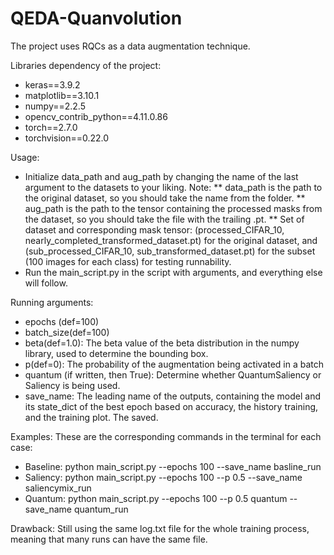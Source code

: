 # QEDA-Quanvolution
The project uses RQCs as a data augmentation technique.

Libraries dependency of the project:

* keras==3.9.2
* matplotlib==3.10.1
* numpy==2.2.5
* opencv_contrib_python==4.11.0.86
* torch==2.7.0
* torchvision==0.22.0

Usage: 
*	Initialize data_path and aug_path by changing the name of the last argument to the datasets to your liking. Note:
**	data_path is the path to the original dataset, so you should take the name from the folder.
**	aug_path is the path to the tensor containing the processed masks from the dataset, so you should take the file with the trailing .pt.
**	Set of dataset and corresponding mask tensor: (processed_CIFAR_10, nearly_completed_transformed_dataset.pt) for the original dataset, and (sub_processed_CIFAR_10, sub_transformed_dataset.pt) for the subset (100 images for each class) for testing runnability.
* Run the main_script.py in the script with arguments, and everything else will follow.

Running arguments:
* epochs (def=100)
* batch_size(def=100)
* beta(def=1.0): The beta value of the beta distribution in the numpy library, used to determine the bounding box.
* p(def=0): The probability of the augmentation being activated in a batch
* quantum (if written, then True): Determine whether QuantumSaliency or Saliency is being used.
*	save_name: The leading name of the outputs, containing the model and its state_dict of the best epoch based on accuracy, the history training, and the training plot. The saved.
  
Examples: These are the corresponding commands in the  terminal for each case:
* Baseline: python main_script.py --epochs 100  --save_name basline_run  
* Saliency: python main_script.py --epochs 100  --p 0.5 --save_name saliencymix_run  
* Quantum:  python main_script.py --epochs 100  --p 0.5 quantum --save_name quantum_run
  
Drawback: Still using the same log.txt file for the whole training process, meaning that many runs can have the same file.
